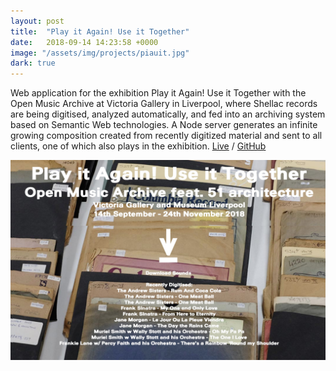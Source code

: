 ```yaml
---
layout: post
title:  "Play it Again! Use it Together"
date:   2018-09-14 14:23:58 +0000
image: "/assets/img/projects/piauit.jpg"
dark: true
---
```


Web application for the exhibition Play it Again! Use it Together with the Open Music Archive at Victoria Gallery in Liverpool, where Shellac records are being digitised, analyzed automatically, and fed into an archiving system based on Semantic Web technologies. A Node server generates an infinite growing composition created from recently digitized material and sent to all clients, one of which also plays in the exhibition.
<a href="https://www.playitagainuseittogether.com" target="blank">Live</a>
/
<a href="https://github.com/open-music-archive" target="blank">GitHub</a>

<img src="/assets/img/projects/piauit.jpg" />